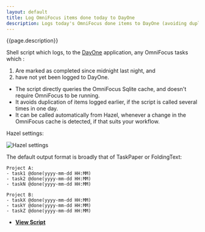 ```yaml
---
layout: default
title: Log OmniFocus items done today to DayOne
description: Logs today's OmniFocus done items to DayOne (avoiding duplication)
---
```


{{page.description}}

Shell script which logs, to the [DayOne](http://dayoneapp.com) application, any OmniFocus tasks which :

1.	Are marked as completed since midnight last night, and
2.	have not yet been logged to DayOne.

- The script directly queries the OmniFocus Sqlite cache, and doesn't require OmniFocus to be running.
- It avoids duplication of items logged earlier, if the script is called several times in one day.
- It can be called automatically from Hazel, whenever a change in the OmniFocus cache is detected, if that suits your workflow.

Hazel settings:

![Hazel settings](https://raw.github.com/RobTrew/tree-tools/master/OmniFocus%20scripts/Shell%20scripts%20for%20Geektool%20or%20logging/HazelSettings4DayOneLog.png)


The default output format is broadly that of TaskPaper or FoldingText:

    Project A:
    - task1 @done(yyyy-mm-dd HH:MM)
    - task2 @done(yyyy-mm-dd HH:MM)
    - taskN @done(yyyy-mm-dd HH:MM)

    Project B:
    - taskX @done(yyyy-mm-dd HH:MM)
    - taskY @done(yyyy-mm-dd HH:MM)
    - taskZ @done(yyyy-mm-dd HH:MM)


- [**View Script**](https://github.com/RobTrew/tree-tools/blob/master/OmniFocus%20scripts/Shell%20scripts%20for%20Geektool%20or%20logging/OmniFocusLogDone2DayOne.sh)

